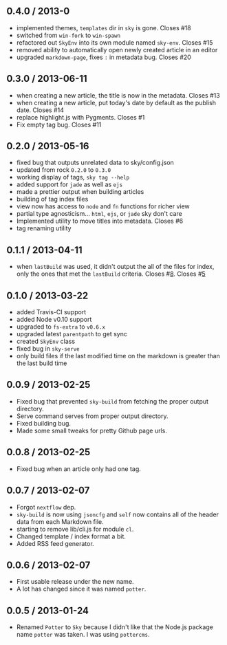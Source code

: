 0.4.0 / 2013-0
------------------
* implemented themes, `templates` dir in `sky` is gone. Closes #18
* switched from `win-fork` to `win-spawn`
* refactored out `SkyEnv` into its own module named `sky-env`. Closes #15
* removed ability to automatically open newly created article in an editor
* upgraded `markdown-page`, fixes `:` in metadata bug. Closes #20

0.3.0 / 2013-06-11
------------------
* when creating a new article, the title is now in the metadata. Closes #13
* when creating a new article, put today's date by default as the publish date. Closes #14
* replace highlight.js with Pygments. Closes #1
* Fix empty tag bug. Closes #11

0.2.0 / 2013-05-16
------------------
* fixed bug that outputs unrelated data to sky/config.json
* updated from rock `0.2.0` to `0.3.0`
* working display of tags, `sky tag --help`
* added support for `jade` as well as `ejs`
* made a prettier output when building articles
* building of tag index files
* view now has access to `node` and `fn` functions for richer view
* partial type agnosticism... `html`, `ejs`, or `jade` sky don't care
* Implemented utility to move titles into metadata. Closes #6
* tag renaming utility

0.1.1 / 2013-04-11
------------------
* when `lastBuild` was used, it didn't output the all of the files for index, only the ones that 
  met the `lastBuild` criteria. Closes #[8](https://github.com/skywrite/sky/issues/8). Closes #[5](https://github.com/skywrite/sky/issues/5)

0.1.0 / 2013-03-22
------------------
* added Travis-CI support
* added Node v0.10 support
* upgraded to `fs-extra` to `v0.6.x`
* upgraded latest `parentpath` to get sync
* created `SkyEnv` class
* fixed bug in `sky-serve`
* only build files if the last modified time on the markdown is greater than the last build time


0.0.9 / 2013-02-25
------------------
* Fixed bug that prevented `sky-build` from fetching the proper output directory.
* Serve command serves from proper output directory.
* Fixed building bug.
* Made some small tweaks for pretty Github page urls.


0.0.8 / 2013-02-25
------------------
* Fixed bug when an article only had one tag.

0.0.7 / 2013-02-07
------------------
* Forgot `nextflow` dep.
* `sky-build` is now using `jsoncfg` and `self` now contains all of the header data from each Markdown file.
* starting to remove lib/cli.js for module `cl`.
* Changed template / index format a bit. 
* Added RSS feed generator.


0.0.6 / 2013-02-07
-------------------
* First usable release under the new name.
* A lot has changed since it was named `potter`.


0.0.5 / 2013-01-24
------------------
* Renamed `Potter` to `Sky` because I didn't like that the Node.js package name `potter` was taken. I was using `pottercms`.
